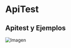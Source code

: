# ApiTest
Apitest y Ejemplos
---
![Imagen](https://miro.medium.com/max/1400/1*_JJTknJYPxJPLNEEB3jh7Q.gif)
